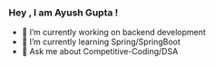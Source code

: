 ### Hey , I am Ayush Gupta !

- 🔭 I’m currently working on backend development
- 🌱 I’m currently learning Spring/SpringBoot
- 💬 Ask me about Competitive-Coding/DSA
<!-- - 👯 I’m looking to collaborate on ... -->
<!-- - 🤔 I’m looking for help with ... -->
<!-- - 📫 How to reach me: ... -->
<!-- - 😄 Pronouns: ... -->
<!-- - ⚡ Fun fact: ... -->
